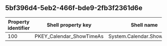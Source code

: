 ## 5bf396d4-5eb2-466f-bde9-2fb3f2361d6e

Property identifier | Shell property key | Shell name | Alias
--- | --- | --- | ---
100 | PKEY_Calendar_ShowTimeAs | System.Calendar.ShowTimeAs | 

